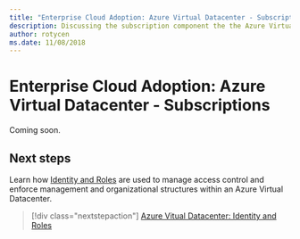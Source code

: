 ```yaml
---
title: "Enterprise Cloud Adoption: Azure Virtual Datacenter - Subscriptions" 
description: Discussing the subscription component the the Azure Virtual Datacenter (VDC) model
author: rotycen
ms.date: 11/08/2018
---
```

# Enterprise Cloud Adoption: Azure Virtual Datacenter - Subscriptions

Coming soon.

## Next steps

Learn  how [Identity and Roles](vdc-identity.md) are used to manage access control and enforce management and organizational structures within an Azure Virtual Datacenter.

> [!div class="nextstepaction"]
> [Azure Vitual Datacenter: Identity and Roles](vdc-identity.md)